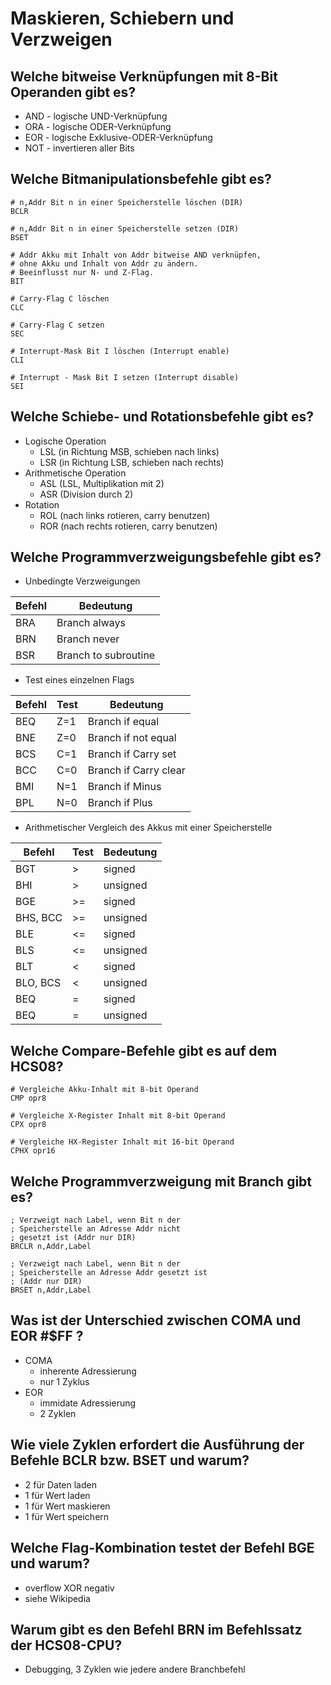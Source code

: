 # Maskieren, Schiebern und Verzweigen

## Welche bitweise Verknüpfungen mit 8-Bit Operanden gibt es?
* AND - logische UND-Verknüpfung
* ORA - logische ODER-Verknüpfung
* EOR - logische Exklusive-ODER-Verknüpfung
* NOT - invertieren aller Bits

## Welche Bitmanipulationsbefehle gibt es?
```
# n,Addr Bit n in einer Speicherstelle löschen (DIR)
BCLR

# n,Addr Bit n in einer Speicherstelle setzen (DIR)
BSET

# Addr Akku mit Inhalt von Addr bitweise AND verknüpfen,
# ohne Akku und Inhalt von Addr zu ändern.
# Beeinflusst nur N- und Z-Flag.
BIT

# Carry-Flag C löschen
CLC

# Carry-Flag C setzen
SEC

# Interrupt-Mask Bit I löschen (Interrupt enable)
CLI

# Interrupt - Mask Bit I setzen (Interrupt disable)
SEI
```

## Welche Schiebe- und Rotationsbefehle gibt es?
* Logische Operation
    * LSL (in Richtung MSB, schieben nach links)
    * LSR (in Richtung LSB, schieben nach rechts)
* Arithmetische Operation
    * ASL (LSL, Multiplikation mit 2)
    * ASR (Division durch 2)
* Rotation
    * ROL (nach links rotieren, carry benutzen)
    * ROR (nach rechts rotieren, carry benutzen)

## Welche Programmverzweigungsbefehle gibt es?

* Unbedingte Verzweigungen

| Befehl | Bedeutung            |
|--------|----------------------|
| BRA    | Branch always        |
| BRN    | Branch never         |
| BSR    | Branch to subroutine |

* Test eines einzelnen Flags

| Befehl | Test | Bedeutung             |
|--------|------|-----------------------|
| BEQ    | Z=1  | Branch if equal       |
| BNE    | Z=0  | Branch if not equal   |
| BCS    | C=1  | Branch if Carry set   |
| BCC    | C=0  | Branch if Carry clear |
| BMI    | N=1  | Branch if Minus       |
| BPL    | N=0  | Branch if Plus        |

* Arithmetischer Vergleich des Akkus mit einer Speicherstelle

| Befehl   | Test | Bedeutung |
|----------|------|-----------|
| BGT      | >    | signed    |
| BHI      | >    | unsigned  |
| BGE      | >=   | signed    |
| BHS, BCC | >=   | unsigned  |
| BLE      | <=   | signed    |
| BLS      | <=   | unsigned  |
| BLT      | <    | signed    |
| BLO, BCS | <    | unsigned  |
| BEQ      | =    | signed    |
| BEQ      | =    | unsigned  |

## Welche Compare-Befehle gibt es auf dem HCS08?
```
# Vergleiche Akku-Inhalt mit 8-bit Operand
CMP opr8

# Vergleiche X-Register Inhalt mit 8-bit Operand
CPX opr8

# Vergleiche HX-Register Inhalt mit 16-bit Operand
CPHX opr16 
```

## Welche Programmverzweigung mit Branch gibt es?
```
; Verzweigt nach Label, wenn Bit n der
; Speicherstelle an Adresse Addr nicht
; gesetzt ist (Addr nur DIR)
BRCLR n,Addr,Label 

; Verzweigt nach Label, wenn Bit n der
; Speicherstelle an Adresse Addr gesetzt ist
; (Addr nur DIR)
BRSET n,Addr,Label 
```

## Was ist der Unterschied zwischen COMA und EOR #$FF ?
* COMA
    * inherente Adressierung
    * nur 1 Zyklus
* EOR
    * immidate Adressierung
    * 2 Zyklen

## Wie viele Zyklen erfordert die Ausführung der Befehle BCLR bzw. BSET und warum?
* 2 für Daten laden
* 1 für Wert laden
* 1 für Wert maskieren
* 1 für Wert speichern

## Welche Flag-Kombination testet der Befehl BGE und warum?
* overflow XOR negativ
* siehe Wikipedia

## Warum gibt es den Befehl BRN im Befehlssatz der HCS08-CPU?
* Debugging, 3 Zyklen wie jedere andere Branchbefehl

